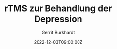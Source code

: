 ---
title: rTMS zur Behandlung der Depression
author: Gerrit Burkhardt
summary: Talk on rTMS as a treatment for depression
location: Munich, Germany

draft: false
featured: true
layout: single

date: "2022-12-03T09:00:00Z"
all_day: false

event: 37. Münchener Forum Psychiatrie für die Praxis - Therapeutische Entwicklungen in Psychiatrie und Psychotherapie
event_url: https://www.lmu-klinikum.de/psychiatrie-und-psychotherapie/aktuelles/veranstaltungen/14ee9a458d21ba23

image:
  focal_point: "center"
  preview_only: no

categories:
- talk
- invited

tags:
- rTMS
- Depression
- Major depressive disorder
---